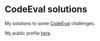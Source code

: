 # CodeEval solutions
My solutions to some [CodeEval](http://www.codeeval.com) challenges.

My public profile [here](http://www.codeeval.com/profile/marcom.04/).
